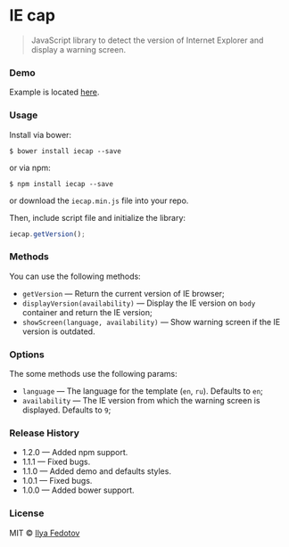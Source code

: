 # IE cap

> JavaScript library to detect the version of Internet Explorer and display a warning screen.

### Demo

Example is located [here](http://fedotov.work/iecap/).

### Usage

Install via bower:

```
$ bower install iecap --save
```

or via npm:

```
$ npm install iecap --save
```

or download the `iecap.min.js` file into your repo.

Then, include script file and initialize the library:

```js
iecap.getVersion();
```

### Methods

You can use the following methods:

* `getVersion` — Return the current version of IE browser;
* `displayVersion(availability)` — Display the IE version on `body` container and return the IE version;
* `showScreen(language, availability)` — Show warning screen if the IE version is outdated.

### Options

The some methods use the following params:

* `language` — The language for the template (`en`, `ru`). Defaults to `en`;
* `availability` — The IE version from which the warning screen is displayed. Defaults to `9`;

### Release History

* 1.2.0 — Added npm support.
* 1.1.1 — Fixed bugs.
* 1.1.0 — Added demo and defaults styles.
* 1.0.1 — Fixed bugs.
* 1.0.0 — Added bower support.

### License

MIT © [Ilya Fedotov](http://fedotov.me)